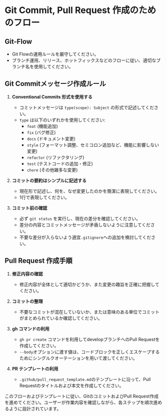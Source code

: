 # Git Commit, Pull Request 作成のためのフロー

## Git-Flow

- Git Flowの運用ルールを厳守してください。
- ブランチ運用、リリース、ホットフィックスなどのフローに従い、適切なブランチ名を使用してください。

## Git Commitメッセージ作成ルール

1. **Conventional Commits 形式を使用する**
   - コミットメッセージは `type(scope): Subject` の形式で記述してください。
   - `type` は以下のいずれかを使用してください:
     - `feat` (機能追加)
     - `fix` (バグ修正)
     - `docs` (ドキュメント変更)
     - `style` (フォーマット調整、セミコロン追加など、機能に影響しない変更)
     - `refactor` (リファクタリング)
     - `test` (テストコードの追加・修正)
     - `chore` (その他雑多な変更)

2. **コミットの要約はシンプルに記述する**
   - 現在形で記述し、何を、なぜ変更したのかを簡潔に表現してください。
   - 1行で表現してください。

3. **コミット前の確認**
   - 必ず `git status` を実行し、現在の差分を確認してください。
   - 差分の内容とコミットメッセージが矛盾しないように注意してください。
   - 不要な差分が入らないよう適宜`.gitignore`への追加を検討してください。

## Pull Request 作成手順

1. **修正内容の確認**
   - 修正内容が全体として適切かどうか、また変更の趣旨を正確に把握してください。

2. **コミットの整理**
   - 不要なコミットが混在していないか、または意味のある単位でコミットがまとめられているか確認してください。

3. **gh コマンドの利用**
   - `gh pr create` コマンドを利用してdevelopブランチへのPull Requestを作成してください。
   - `--body`オプションに渡す値は、コードブロックを正しくエスケープするためにシングルクオーテーションを用いて渡してください。

4. **PR テンプレートの利用**
   - `.github/pull_request_template.md`のテンプレートに沿って、Pull Requestのタイトルおよび本文を作成してください。

このフローおよびテンプレートに従い、GitのコミットおよびPull Request作成を進めてください。ユーザーが作業内容を確認しながら、各ステップを順次進めるように設計されています。
